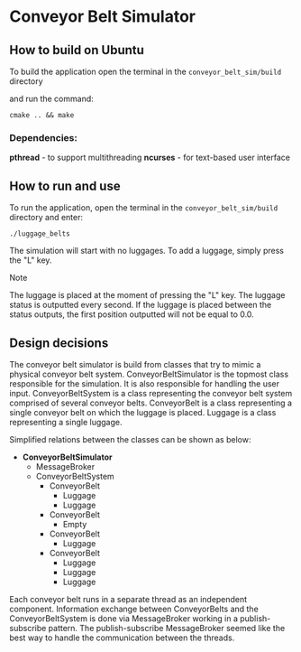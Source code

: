 # Conveyor Belt Simulator
## How to build on Ubuntu

To build the application open the terminal in the `conveyor_belt_sim/build` directory

and run the command:

```
cmake .. && make
```

### Dependencies:

**pthread** - to support multithreading
**ncurses** - for text-based user interface

## How to run and use

To run the application, open the terminal in the `conveyor_belt_sim/build` directory and enter:
```
./luggage_belts
```

The simulation will start with no luggages. To add a luggage, simply press the "L" key.

> [!NOTE]
> The luggage is placed at the moment of pressing the "L" key. The luggage status is outputted every second. If the luggage is placed between the status outputs, the first position outputted will not be equal to 0.0. 

## Design decisions

The conveyor belt simulator is build from classes that try to mimic a physical conveyor belt system.
ConveyorBeltSimulator is the topmost class responsible for the simulation. It is also responsible for handling the user input.
ConveyorBeltSystem is a class representing the conveyor belt system comprised of several conveyor belts.
ConveyorBelt is a class representing a single conveyor belt on which the luggage is placed.
Luggage is a class representing a single luggage.

Simplified relations between the classes can be shown as below: 

* **ConveyorBeltSimulator**
    * MessageBroker
    * ConveyorBeltSystem
	    * ConveyorBelt
			* Luggage
			* Luggage
		* ConveyorBelt
			* Empty
		* ConveyorBelt
			* Luggage
		* ConveyorBelt
			* Luggage
			* Luggage
			* Luggage

Each conveyor belt runs in a separate thread as an independent component.
Information exchange between ConveyorBelts and the ConveyorBeltSystem is done via MessageBroker working in a publish-subscribe pattern.
The publish-subscribe MessageBroker seemed like the best way to handle the communication between the threads.

